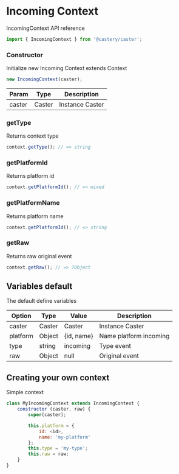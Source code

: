# Incoming Context
IncomingContext API reference

```js
import { IncomingContext } from '@castery/caster';
```

### Constructor
Initialize new Incoming Context extends Context

```js
new IncomingContext(caster);
```

| Param  | Type   | Description     |
|--------|--------|-----------------|
| caster | Caster | Instance Caster |

### getType
Returns context type

```js
context.getType(); // => string
```

### getPlatformId
Returns platform id

```js
context.getPlatformId(); // => mixed
```

### getPlatformName
Returns platform name

```js
context.getPlatformId(); // => string
```

### getRaw
Returns raw original event

```js
context.getRaw(); // => ?Object
```

## Variables default
The default define variables

| Option   | Type   | Value      | Description            |
|----------|--------|------------|------------------------|
| caster   | Caster | Caster     | Instance Caster        |
| platform | Object | {id, name} | Name platform incoming |
| type     | string | incoming   | Type event             |
| raw      | Object | null       | Original event         |

## Creating your own context
Simple context
```js
class MyIncomingContext extends IncomingContext {
	constructor (caster, raw) {
		super(caster);

		this.platform = {
			id: <id>,
			name: 'my-platform'
		};
		this.type = 'my-type';
		this.raw = raw;
	}
}
```
